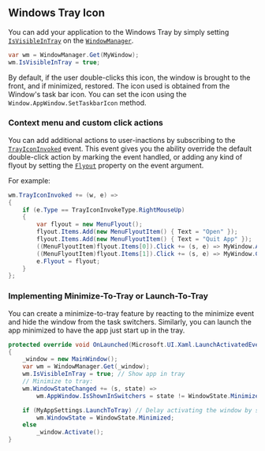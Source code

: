 ## Windows Tray Icon

You can add your application to the Windows Tray by simply setting [`IsVisibleInTray`](https://dotmorten.github.io/WinUIEx/api/WinUIEx.WindowManager.IsVisibleInTray.html) on the [`WindowManager`](https://dotmorten.github.io/WinUIEx/api/WinUIEx.WindowManager.html).

```cs
var wm = WindowManager.Get(MyWindow);
wm.IsVisibleInTray = true;                        
```

By default, if the user double-clicks this icon, the window is brought to the front, and if minimized, restored.
The icon used is obtained from the Window's task bar icon. You can set the icon using the `Window.AppWindow.SetTaskbarIcon` method.

### Context menu and custom click actions
You can add additional actions to user-inactions by subscribing to the [`TrayIconInvoked`](https://dotmorten.github.io/WinUIEx/api/WinUIEx.WindowManager.TrayIconInvoked.html) event.
This event gives you the ability override the default double-click action by marking the event handled,
or adding any kind of flyout by setting the [`Flyout`](https://dotmorten.github.io/WinUIEx/api/WinUIEx.TrayIconInvokedEventArgs.Flyout.html#WinUIEx_TrayIconInvokedEventArgs_Flyout) property on the event argument.

For example:
```cs
wm.TrayIconInvoked += (w, e) =>
{
    if (e.Type == TrayIconInvokeType.RightMouseUp)
    {
        var flyout = new MenuFlyout();
        flyout.Items.Add(new MenuFlyoutItem() { Text = "Open" });
        flyout.Items.Add(new MenuFlyoutItem() { Text = "Quit App" });
        ((MenuFlyoutItem)flyout.Items[0]).Click += (s, e) => MyWindow.Activate();
        ((MenuFlyoutItem)flyout.Items[1]).Click += (s, e) => MyWindow.Close();
        e.Flyout = flyout;
    }
};
```

### Implementing Minimize-To-Tray or Launch-To-Tray

You can create a minimize-to-tray feature by reacting to the minimize event and hide the window from the task switchers.
Similarly, you can launch the app minimized to have the app just start up in the tray.

```cs
protected override void OnLaunched(Microsoft.UI.Xaml.LaunchActivatedEventArgs args)
{
    _window = new MainWindow();
    var wm = WindowManager.Get(_window);
    wm.IsVisibleInTray = true; // Show app in tray
    // Minimize to tray:
    wm.WindowStateChanged += (s, state) =>
        wm.AppWindow.IsShownInSwitchers = state != WindowState.Minimized;

    if (MyAppSettings.LaunchToTray) // Delay activating the window by starting minimized
        wm.WindowState = WindowState.Minimized;
    else
        _window.Activate();
}
```